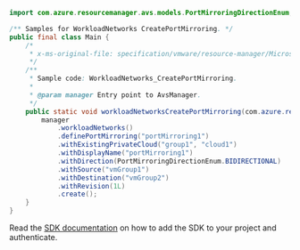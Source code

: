 ```java
import com.azure.resourcemanager.avs.models.PortMirroringDirectionEnum;

/** Samples for WorkloadNetworks CreatePortMirroring. */
public final class Main {
    /*
     * x-ms-original-file: specification/vmware/resource-manager/Microsoft.AVS/stable/2021-12-01/examples/WorkloadNetworks_CreatePortMirroringProfiles.json
     */
    /**
     * Sample code: WorkloadNetworks_CreatePortMirroring.
     *
     * @param manager Entry point to AvsManager.
     */
    public static void workloadNetworksCreatePortMirroring(com.azure.resourcemanager.avs.AvsManager manager) {
        manager
            .workloadNetworks()
            .definePortMirroring("portMirroring1")
            .withExistingPrivateCloud("group1", "cloud1")
            .withDisplayName("portMirroring1")
            .withDirection(PortMirroringDirectionEnum.BIDIRECTIONAL)
            .withSource("vmGroup1")
            .withDestination("vmGroup2")
            .withRevision(1L)
            .create();
    }
}
```

Read the [SDK documentation](https://github.com/Azure/azure-sdk-for-java/blob/azure-resourcemanager-avs_1.0.0-beta.3/sdk/avs/azure-resourcemanager-avs/README.md) on how to add the SDK to your project and authenticate.
